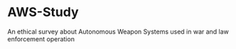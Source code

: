# AWS-Study
An ethical survey about Autonomous Weapon Systems used in war and law enforcement operation
